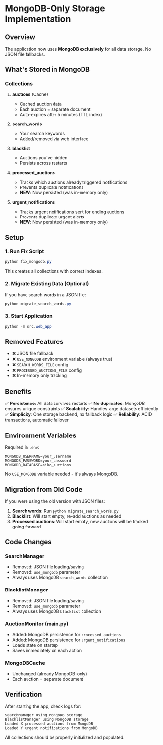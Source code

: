 # MongoDB-Only Storage Implementation

## Overview

The application now uses **MongoDB exclusively** for all data storage. No JSON file fallbacks.

## What's Stored in MongoDB

### Collections

1. **auctions** (Cache)
   - Cached auction data
   - Each auction = separate document
   - Auto-expires after 5 minutes (TTL index)

2. **search_words**
   - Your search keywords
   - Added/removed via web interface

3. **blacklist**
   - Auctions you've hidden
   - Persists across restarts

4. **processed_auctions**
   - Tracks which auctions already triggered notifications
   - Prevents duplicate notifications
   - **NEW**: Now persisted (was in-memory only)

5. **urgent_notifications**
   - Tracks urgent notifications sent for ending auctions
   - Prevents duplicate urgent alerts
   - **NEW**: Now persisted (was in-memory only)

## Setup

### 1. Run Fix Script

```powershell
python fix_mongodb.py
```

This creates all collections with correct indexes.

### 2. Migrate Existing Data (Optional)

If you have search words in a JSON file:

```powershell
python migrate_search_words.py
```

### 3. Start Application

```powershell
python -m src.web_app
```

## Removed Features

- ❌ JSON file fallback
- ❌ `USE_MONGODB` environment variable (always true)
- ❌ `SEARCH_WORDS_FILE` config
- ❌ `PROCESSED_AUCTIONS_FILE` config
- ❌ In-memory only tracking

## Benefits

✅ **Persistence**: All data survives restarts
✅ **No duplicates**: MongoDB ensures unique constraints
✅ **Scalability**: Handles large datasets efficiently
✅ **Simplicity**: One storage backend, no fallback logic
✅ **Reliability**: ACID transactions, automatic failover

## Environment Variables

Required in `.env`:

```env
MONGODB_USERNAME=your_username
MONGODB_PASSWORD=your_password
MONGODB_DATABASE=siko_auctions
```

No `USE_MONGODB` variable needed - it's always MongoDB.

## Migration from Old Code

If you were using the old version with JSON files:

1. **Search words**: Run `python migrate_search_words.py`
2. **Blacklist**: Will start empty, re-add auctions as needed
3. **Processed auctions**: Will start empty, new auctions will be tracked going forward

## Code Changes

### SearchManager
- Removed: JSON file loading/saving
- Removed: `use_mongodb` parameter
- Always uses MongoDB `search_words` collection

### BlacklistManager
- Removed: JSON file loading/saving  
- Removed: `use_mongodb` parameter
- Always uses MongoDB `blacklist` collection

### AuctionMonitor (main.py)
- Added: MongoDB persistence for `processed_auctions`
- Added: MongoDB persistence for `urgent_notifications`
- Loads state on startup
- Saves immediately on each action

### MongoDBCache
- Unchanged (already MongoDB-only)
- Each auction = separate document

## Verification

After starting the app, check logs for:

```
SearchManager using MongoDB storage
BlacklistManager using MongoDB storage
Loaded X processed auctions from MongoDB
Loaded Y urgent notifications from MongoDB
```

All collections should be properly initialized and populated.
